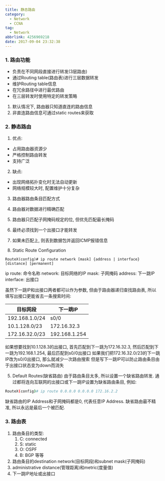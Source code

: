 ```yaml
---
title: 静态路由
category:
  - Network
  - CCNA
tag:
  - Network
abbrlink: 4256969218
date: 2017-09-04 23:32:38
---
```


### 1. 路由功能
* 负责在不同网段直接进行转发(3层路由)
* 通过Routing table(路由表)进行三层数据转发
* 维护Routing table信息
* 在冗余路径中进行最优路由
* 在三层转发时使用特定的转发策略

1. 默认情况下, 路由器只知道直连的路由信息
2. 非直连路由信息可通过static routes来获取

### 2. 静态路由
1. 优点:
* 占用路由器资源少
* 严格控制路由转发
* 支持广泛

2. 缺点:
* 出现网络拓扑变化时无法自动更新
* 网络规模较大时, 配置维护十分复杂

3. 路由器路由条目匹配方式
1. 路由器对数据进行精确匹配
2. 路由器只匹配子网掩码规定的位, 但优先匹配最长掩码
3. 最终必须找到一个出接口才能转发
4. 如果未匹配上, 则丢到数据包并返回ICMP报错信息

4. Static Route Configuration
```shell
RouteX(config)# ip route network [mask] {address | interface} [distance] [permanent]
```
ip route: 命令名称
network: 目标网络的IP
mask: 子网掩码
address: 下一跳IP
interface: 出接口

虽然下一跳IP和出接口两者都可以作为参数, 但由于路由器递归查找路由表, 所以填写出接口更能省去一条搜索时间:

目标网段 | 下一跳IP
-----|-----
192.168.1.0/24 | s0/0
10.1.128.0/23 | 172.16.32.3
172.16.32.0/23 | 192.168.1.254

如果想要找到10.1.128.3的出接口, 首先匹配到下一跳为172.16.32.3, 然后匹配到下一跳为192.168.1.254, 最后匹配到s0/0出接口
如果我们把172.16.32.0/23的下一跳IP改为s0/0出接口, 那么就减少一次路由搜索
但是写下一跳IP可以防止路由条目由于出接口状态变为down而消失

5. Default Routes(缺省路由)
由于路由条目太多, 所以设置一个缺省路由转发. 通过都将连向互联网的出接口或下一跳IP设置为缺省路由条目, 例如:
```sh
RouteX(config)# ip route 0.0.0.0 0.0.0.0 172.16.2.2
```
缺省路由的IP Address和子网掩码都是0, 代表任意IP Address. 缺省路由最不精准, 所以永远是最后一个被匹配.

### 3. 路由表
1. 路由条目的类型: 
    1. C: connected
    2. S: static
    3. O: OSPF
    4. B: BGP
    等等
2. 路由条目的destination network(目标网段)和subnet mask(子网掩码)
3. administrative distance(管理距离)和metric(度量值)
4. 下一跳IP地址或出接口